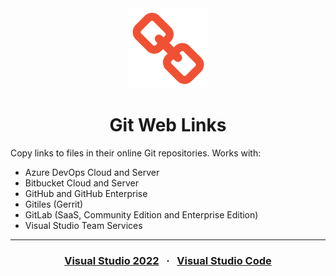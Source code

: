 <div align="center">
    <img src="vscode/icon.png" alt="Git Web Links">
    <h1>Git Web Links </h1>
</div>

Copy links to files in their online Git repositories. Works with:

-   Azure DevOps Cloud and Server
-   Bitbucket Cloud and Server
-   GitHub and GitHub Enterprise
-   Gitiles (Gerrit)
-   GitLab (SaaS, Community Edition and Enterprise Edition)
-   Visual Studio Team Services

<hr>

<div align="center">
    <h3>
        <a href="visual-studio">Visual Studio 2022</a>
        &nbsp; &middot; &nbsp;
        <a href="vscode">Visual Studio Code</a>
    </h3>
</div>
